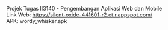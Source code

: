 Projek Tugas II3140 - Pengembangan Aplikasi Web dan Mobile <br>
Link Web: https://silent-oxide-441601-r2.et.r.appspot.com/ <br>
APK: wordy_whisker.apk
